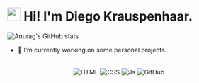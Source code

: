 <h1><img src="https://emojipedia-us.s3.amazonaws.com/source/microsoft-teams/337/waving-hand_1f44b.png" width="30px"/> Hi! I'm Diego Krauspenhaar.</h1>

![Anurag's GitHub stats](https://github-readme-stats.vercel.app/api?username=Diegokraus&show_icons=true&theme=blueberry)

- 🔭 I’m currently working on some personal projects.

<div align="center"><br>
<img align="center" alt="HTML" src="https://img.shields.io/badge/HTML5-E34F26?style=for-the-badge&logo=html5&logoColor=white">
<img align="center" alt="CSS" src="https://img.shields.io/badge/CSS3-1572B6?style=for-the-badge&logo=css3&logoColor=white">
<img align="center" alt="Js" src="https://img.shields.io/badge/JavaScript-323330?style=for-the-badge&logo=javascript&logoColor=F7DF1E">
<img align="center" alt="GitHub" src="https://img.shields.io/badge/GitHub-100000?style=for-the-badge&logo=github&logoColor=white">
 </div>


